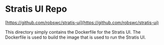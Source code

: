 # Stratis UI Repo

[https://github.com/robswc/stratis-ui](https://github.com/robswc/stratis-ui)

This directory simply contains the Dockerfile for the Stratis UI. 
The Dockerfile is used to build the image that is used to run the Stratis UI.